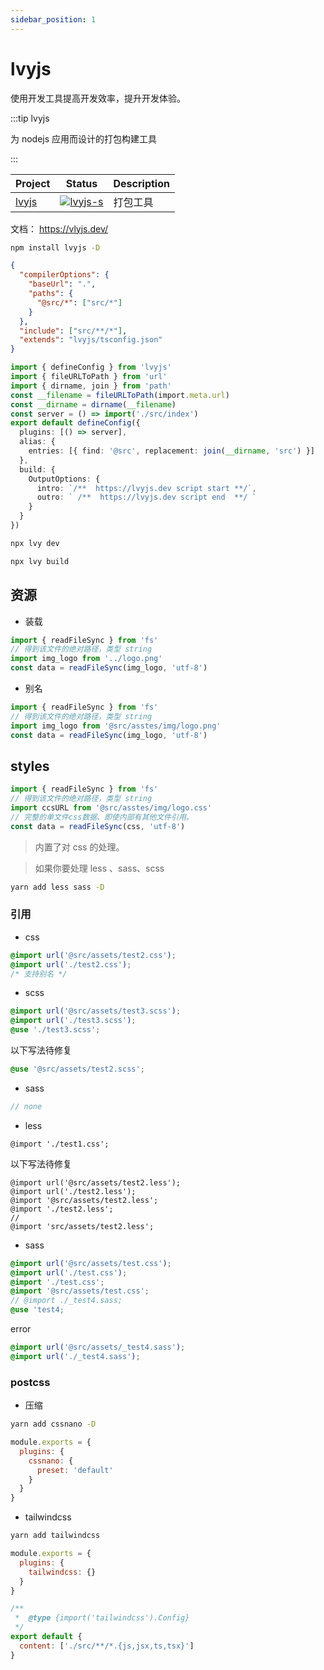 ```yaml
---
sidebar_position: 1
---
```


# lvyjs

使用开发工具提高开发效率，提升开发体验。

:::tip lvyjs

为 nodejs 应用而设计的打包构建工具

:::

| Project | Status                | Description |
| ------- | --------------------- | ----------- |
| [lvyjs] | [![lvyjs-s]][lvyjs-p] | 打包工具    |

[lvyjs]: https://github.com/lemonade-lab/alemonjs/tree/main/packages/lvyjs
[lvyjs-s]: https://img.shields.io/npm/v/lvyjs.svg
[lvyjs-p]: https://www.npmjs.com/package/lvyjs

文档： https://vlyjs.dev/

```sh
npm install lvyjs -D
```

```json title="tsconfig.json"
{
  "compilerOptions": {
    "baseUrl": ".",
    "paths": {
      "@src/*": ["src/*"]
    }
  },
  "include": ["src/**/*"],
  "extends": "lvyjs/tsconfig.json"
}
```

```ts title="lvy.config.ts"
import { defineConfig } from 'lvyjs'
import { fileURLToPath } from 'url'
import { dirname, join } from 'path'
const __filename = fileURLToPath(import.meta.url)
const __dirname = dirname(__filename)
const server = () => import('./src/index')
export default defineConfig({
  plugins: [() => server],
  alias: {
    entries: [{ find: '@src', replacement: join(__dirname, 'src') }]
  },
  build: {
    OutputOptions: {
      intro: `/**  https://lvyjs.dev script start **/`,
      outro: ` /**  https://lvyjs.dev script end  **/ `
    }
  }
})
```

```sh
npx lvy dev
```

```sh title="对 src 目录打包并输出到 lib 目录"
npx lvy build
```

## 资源

- 装载

```ts title="src/index.ts
import { readFileSync } from 'fs'
// 得到该文件的绝对路径，类型 string
import img_logo from '../logo.png'
const data = readFileSync(img_logo, 'utf-8')
```

- 别名

```ts title="src/index.ts"
import { readFileSync } from 'fs'
// 得到该文件的绝对路径，类型 string
import img_logo from '@src/asstes/img/logo.png'
const data = readFileSync(img_logo, 'utf-8')
```

## styles

```ts title="src/index.ts"
import { readFileSync } from 'fs'
// 得到该文件的绝对路径，类型 string
import ccsURL from '@src/asstes/img/logo.css'
// 完整的单文件css数据、即使内部有其他文件引用。
const data = readFileSync(css, 'utf-8')
```

> 内置了对 css 的处理。

> 如果你要处理 less 、sass、scss

```sh
yarn add less sass -D
```

### 引用

- css

```css
@import url('@src/assets/test2.css');
@import url('./test2.css');
/* 支持别名 */
```

- scss

```scss
@import url('@src/assets/test3.scss');
@import url('./test3.scss');
@use './test3.scss';
```

以下写法待修复

```scss
@use '@src/assets/test2.scss';
```

- sass

```sass
// none
```

- less

```less
@import './test1.css';
```

以下写法待修复

```less
@import url('@src/assets/test2.less');
@import url('./test2.less');
@import '@src/assets/test2.less';
@import './test2.less';
//
@import 'src/assets/test2.less';
```

- sass

```scss
@import url('@src/assets/test.css');
@import url('./test.css');
@import './test.css';
@import '@src/assets/test.css';
// @import ./_test4.sass;
@use 'test4;
```

error

```scss
@import url('@src/assets/_test4.sass');
@import url('./_test4.sass');
```

### postcss

- 压缩

```sh
yarn add cssnano -D
```

```cjs title="postcss.config.cjs"
module.exports = {
  plugins: {
    cssnano: {
      preset: 'default'
    }
  }
}
```

- tailwindcss

```sh
yarn add tailwindcss
```

```cjs title="postcss.config.cjs"
module.exports = {
  plugins: {
    tailwindcss: {}
  }
}
```

```js title="tailwind.config.js"
/**
 *  @type {import('tailwindcss').Config}
 */
export default {
  content: ['./src/**/*.{js,jsx,ts,tsx}']
}
```
